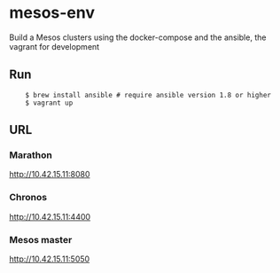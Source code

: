 # mesos-env


Build a Mesos clusters using the docker-compose and the ansible, the vagrant for development

## Run

        $ brew install ansible # require ansible version 1.8 or higher
        $ vagrant up

## URL

### Marathon
  http://10.42.15.11:8080
  
### Chronos
  http://10.42.15.11:4400

### Mesos master
  http://10.42.15.11:5050